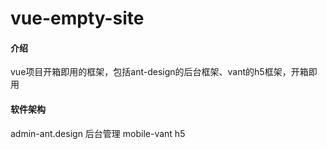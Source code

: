 # vue-empty-site

#### 介绍
vue项目开箱即用的框架，包括ant-design的后台框架、vant的h5框架，开箱即用

#### 软件架构
admin-ant.design   后台管理
mobile-vant        h5



